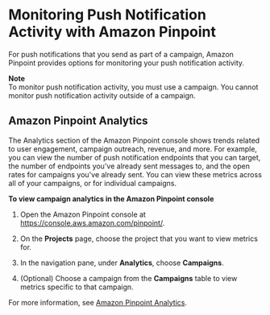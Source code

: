 # Monitoring Push Notification Activity with Amazon Pinpoint<a name="channels-mobile-monitor"></a>

For push notifications that you send as part of a campaign, Amazon Pinpoint provides options for monitoring your push notification activity\. 

**Note**  
To monitor push notification activity, you must use a campaign\. You cannot monitor push notification activity outside of a campaign\.

## Amazon Pinpoint Analytics<a name="channels-mobile-monitor-analytics"></a>

The Analytics section of the Amazon Pinpoint console shows trends related to user engagement, campaign outreach, revenue, and more\. For example, you can view the number of push notification endpoints that you can target, the number of endpoints you've already sent messages to, and the open rates for campaigns you've already sent\. You can view these metrics across all of your campaigns, or for individual campaigns\.

**To view campaign analytics in the Amazon Pinpoint console**

1. Open the Amazon Pinpoint console at [https://console\.aws\.amazon\.com/pinpoint/](https://console.aws.amazon.com/pinpoint/)\.

1. On the **Projects** page, choose the project that you want to view metrics for\.

1. In the navigation pane, under **Analytics**, choose **Campaigns**\.

1. \(Optional\) Choose a campaign from the **Campaigns** table to view metrics specific to that campaign\.

For more information, see [Amazon Pinpoint Analytics](analytics.md)\.